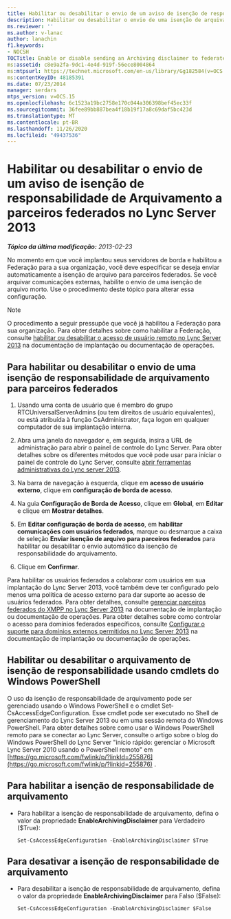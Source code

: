 ```yaml
---
title: Habilitar ou desabilitar o envio de um aviso de isenção de responsabilidade de Arquivamento a parceiros federados
description: Habilitar ou desabilitar o envio de uma isenção de arquivamento para parceiros federados.
ms.reviewer: ''
ms.author: v-lanac
author: lanachin
f1.keywords:
- NOCSH
TOCTitle: Enable or disable sending an Archiving disclaimer to federated partners
ms:assetid: c8e9a2fa-9dc1-4e4d-919f-56ece8004864
ms:mtpsurl: https://technet.microsoft.com/en-us/library/Gg182584(v=OCS.15)
ms:contentKeyID: 48185391
ms.date: 07/23/2014
manager: serdars
mtps_version: v=OCS.15
ms.openlocfilehash: 6c1523a19bc2758e170c044a306398bef45ec33f
ms.sourcegitcommit: 36fee89bb887bea4f18b19f17a8c69daf5bc423d
ms.translationtype: MT
ms.contentlocale: pt-BR
ms.lasthandoff: 11/26/2020
ms.locfileid: "49437536"
---
```

# <a name="enable-or-disable-sending-an-archiving-disclaimer-to-federated-partners-in-lync-server-2013"></a>Habilitar ou desabilitar o envio de um aviso de isenção de responsabilidade de Arquivamento a parceiros federados no Lync Server 2013

<div data-xmlns="http://www.w3.org/1999/xhtml">

<div class="topic" data-xmlns="http://www.w3.org/1999/xhtml" data-msxsl="urn:schemas-microsoft-com:xslt" data-cs="https://msdn.microsoft.com/">

<div data-asp="https://msdn2.microsoft.com/asp">



</div>

<div id="mainSection">

<div id="mainBody">

<span> </span>

_**Tópico da última modificação:** 2013-02-23_

No momento em que você implantou seus servidores de borda e habilitou a Federação para a sua organização, você deve especificar se deseja enviar automaticamente a isenção de arquivo para parceiros federados. Se você arquivar comunicações externas, habilite o envio de uma isenção de arquivo morto. Use o procedimento deste tópico para alterar essa configuração.

<div>


> [!NOTE]
> O procedimento a seguir pressupõe que você já habilitou a Federação para sua organização. Para obter detalhes sobre como habilitar a Federação, consulte <A href="lync-server-2013-enable-or-disable-remote-user-access.md">habilitar ou desabilitar o acesso de usuário remoto no Lync Server 2013</A> na documentação de implantação ou documentação de operações.



</div>

<div>

## <a name="to-enable-or-disable-sending-of-an-archiving-disclaimer-to-federated-partners"></a>Para habilitar ou desabilitar o envio de uma isenção de responsabilidade de arquivamento para parceiros federados

1.  Usando uma conta de usuário que é membro do grupo RTCUniversalServerAdmins (ou tem direitos de usuário equivalentes), ou está atribuída à função CsAdministrator, faça logon em qualquer computador de sua implantação interna.

2.  Abra uma janela do navegador e, em seguida, insira a URL de administração para abrir o painel de controle do Lync Server. Para obter detalhes sobre os diferentes métodos que você pode usar para iniciar o painel de controle do Lync Server, consulte [abrir ferramentas administrativas do Lync server 2013](lync-server-2013-open-lync-server-administrative-tools.md).

3.  Na barra de navegação à esquerda, clique em **acesso de usuário externo**, clique em **configuração de borda de acesso**.

4.  Na guia **Configuração de Borda de Acesso**, clique em **Global**, em **Editar** e clique em **Mostrar detalhes**.

5.  Em **Editar configuração de borda de acesso**, em **habilitar comunicações com usuários federados**, marque ou desmarque a caixa de seleção **Enviar isenção de arquivo para parceiros federados** para habilitar ou desabilitar o envio automático da isenção de responsabilidade do arquivamento.

6.  Clique em **Confirmar**.

Para habilitar os usuários federados a colaborar com usuários em sua implantação do Lync Server 2013, você também deve ter configurado pelo menos uma política de acesso externo para dar suporte ao acesso de usuários federados. Para obter detalhes, consulte [gerenciar parceiros federados do XMPP no Lync Server 2013](lync-server-2013-manage-xmpp-federated-partners-for-your-organization.md) na documentação de implantação ou documentação de operações. Para obter detalhes sobre como controlar o acesso para domínios federados específicos, consulte [Configurar o suporte para domínios externos permitidos no Lync Server 2013](lync-server-2013-configure-support-for-allowed-external-domains.md) na documentação de implantação ou documentação de operações.

</div>

<div>

## <a name="enabling-or-disabling-the-archiving-disclaimer-by-using-windows-powershell-cmdlets"></a>Habilitar ou desabilitar o arquivamento de isenção de responsabilidade usando cmdlets do Windows PowerShell

O uso da isenção de responsabilidade de arquivamento pode ser gerenciado usando o Windows PowerShell e o cmdlet Set-CsAccessEdgeConfiguration. Esse cmdlet pode ser executado no Shell de gerenciamento do Lync Server 2013 ou em uma sessão remota do Windows PowerShell. Para obter detalhes sobre como usar o Windows PowerShell remoto para se conectar ao Lync Server, consulte o artigo sobre o blog do Windows PowerShell do Lync Server "início rápido: gerenciar o Microsoft Lync Server 2010 usando o PowerShell remoto" em [https://go.microsoft.com/fwlink/p/?linkId=255876](https://go.microsoft.com/fwlink/p/?linkid=255876) .

<div>

## <a name="to-enable-the-archiving-disclaimer"></a>Para habilitar a isenção de responsabilidade de arquivamento

  - Para habilitar a isenção de responsabilidade de arquivamento, defina o valor da propriedade **EnableArchivingDisclaimer** para Verdadeiro ($True):
    
        Set-CsAccessEdgeConfiguration -EnableArchivingDisclaimer $True

</div>

<div>

## <a name="to-disable-the-archiving-disclaimer"></a>Para desativar a isenção de responsabilidade de arquivamento

  - Para desabilitar a isenção de responsabilidade de arquivamento, defina o valor da propriedade **EnableArchivingDisclaimer** para Falso ($False):
    
        Set-CsAccessEdgeConfiguration -EnableArchivingDisclaimer $False

</div>

</div>

</div>

<span> </span>

</div>

</div>

</div>


